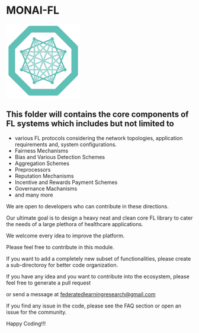 # MONAI-FL
![ProjectMONAI-FL](/images/monai-logo.png)

## This folder will contains the core components of FL systems which includes but not limited to 

- various FL protocols considering the network topologies, application requirements and, system configurations.
- Fairness Mechanisms
- Bias and Various Detection Schemes
- Aggregation Schemes
- Preprocessors
- Reputation Mechanisms
- Incentive and Rewards Payment Schemes
- Governance Machanisms 
- and many more

We are open to developers who can contribute in these directions.  

Our ultimate goal is to design a heavy neat and clean core FL library to cater the needs of a large plethora of healthcare applications.

We welcome every idea to improve the platform.

Please feel free to contribute in this module. 

If you want to add a completely new subset of functionalities, please create a sub-directoroy for better code organization. 

If you have any idea and you want to contribute into the ecosystem, please feel free to generate a pull request 

or send a message at federatedlearningresearch@gmail.com

If you find any issue in the code, please see the FAQ section or open an issue for the community.

Happy Coding!!!